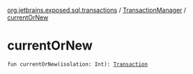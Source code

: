 [org.jetbrains.exposed.sql.transactions](../index.md) / [TransactionManager](index.md) / [currentOrNew](.)

# currentOrNew

`fun currentOrNew(isolation: Int): `[`Transaction`](../../org.jetbrains.exposed.sql/-transaction/index.md)
